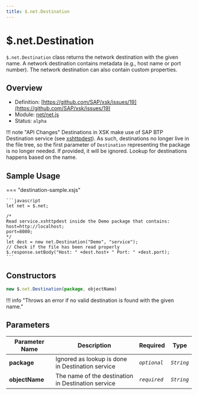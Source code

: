 ```yaml
---
title: $.net.Destination
---
```


$.net.Destination
===

`$.net.Destination` class returns the network destination with the given name. A network destination contains metadata (e.g., host name or port number). The network destination can also contain custom properties.

## Overview

- Definition: [https://github.com/SAP/xsk/issues/19](https://github.com/SAP/xsk/issues/19)
- Module: [net/net.js](https://github.com/SAP/xsk/tree/main/modules/api/api-xsjs/src/main/resources/META-INF/dirigible/xsk/net/net.js)
- Status: `alpha`


!!! note "API Changes"
    Destinations in XSK make use of SAP BTP Destination service (see [xshttpdest](../../artefacts/xshttpdest.md)).
    As such, destinations no longer live in the file tree, so the first parameter of `Destination` representing the package is no longer needed. If provided, it will be ignored. Lookup for destinations happens based on the name.

## Sample Usage

=== "destination-sample.xsjs"

    ```javascript
    let net = $.net;

    /*
    Read service.xshttpdest inside the Demo package that contains:
    host=http://localhost;
    port=8080;
    */
    let dest = new net.Destination("Demo", "service");
    // Check if the file has been read properly
    $.response.setBody("Host: " +dest.host+ " Port: " +dest.port);
    ```
## Constructors

```javascript
new $.net.Destination(package, objectName)
```
!!! info "Throws an error if no valid destination is found with the given name."

## Parameters

| Parameter Name | Description                                        | Required     | Type       |
|----------------|----------------------------------------------------|--------------|------------|
| **package**    | Ignored as lookup is done in Destination service   | _`optional`_ | _`String`_ |
| **objectName** | The name of the destination in Destination service | _`required`_ | _`String`_ |
